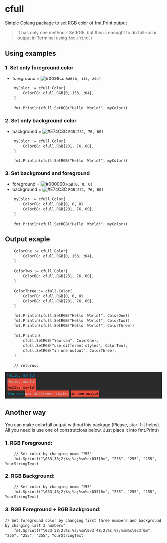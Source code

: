 # cfull
Simple Golang package to set RGB color of fmt.Print output

> It has only one method - SetRGB, but this is enought to do full-color output in Terminal using `fmt.Print()`

## Using examples

### 1. Set only foreground color 

- foreground = ![#0099cc](https://placehold.it/15/0099cc/000000?text=+) `RGB(0, 153, 204)`
    
```golang
    myColor := cfull.Color{
        ColorFG: cfull.RGB{0, 153, 204},
    }
  
    fmt.Println(cfull.SetRGB("Hello, World!", myColor))
 ```
 
 
 ### 2. Set only background color 

- background = ![#E74C3C](https://placehold.it/15/E74C3C/000000?text=+) `RGB(231, 76, 60)`
    
```golang
    myColor := cfull.Color{
        ColorBG: cfull.RGB{231, 76, 60},
    }
  
    fmt.Println(cfull.SetRGB("Hello, World!", myColor))
 ```
 
### 3. Set background and foreground 
- foreground = ![#000000](https://placehold.it/15/000000/000000?text=+) `RGB(0, 0, 0)`
- background = ![#E74C3C](https://placehold.it/15/E74C3C/000000?text=+) `RGB(231, 76, 60)`
    
```golang
    myColor := cfull.Color{
        ColorFG: cfull.RGB{0, 0, 0},
        ColorBG: cfull.RGB{231, 76, 60},
    }
  
    fmt.Println(cfull.SetRGB("Hello, World!", myColor))
 ```
## Output exaple
```golang
    ColorOne := cfull.Color{
        ColorFG: cfull.RGB{0, 153, 204},
    }

    ColorTwo := cfull.Color{
        ColorBG: cfull.RGB{231, 76, 60},
    }

    ColorThree := cfull.Color{
        ColorFG: cfull.RGB{0, 0, 0},
        ColorBG: cfull.RGB{231, 76, 60},
    }

    fmt.Println(cfull.SetRGB("Hello, World!", ColorOne))
    fmt.Println(cfull.SetRGB("Hello, World!", ColorTwo))
    fmt.Println(cfull.SetRGB("Hello, World!", ColorThree))

    fmt.Println(
        cfull.SetRGB("You can", ColorOne),
        cfull.SetRGB("use different styles", ColorTwo),
        cfull.SetRGB("in one output", ColorThree),
    )
  
    // returns:
```

![example](https://github.com/DERVdice/cfull/blob/master/Example.png)

## Another way

You can make colorfull output without this package (Please, star if it helps).
All you need is use one of construtcions below. Just place it into fmt.Print()

### 1. RGB Foreground:

```golang
    // Set color by changing nums "255"
    fmt.Sprintf("\033[38;2;%s;%s;%sm%s\033[0m", "255", "255", "255", YourStringText)
```


### 2. RGB Background:

```golang
    // Set color by changing nums "255"
    fmt.Sprintf("\033[48;2;%s;%s;%sm%s\033[0m", "255", "255", "255", YourStringText)
```

### 3. RGB Foreground + RGB Background:

```golang
// Set foreground color by changing first three numbers and background by changing last 3 numbers"
    fmt.Sprintf("\033[38;2;%s;%s;%sm\033[48;2;%s;%s;%sm%s\033[0m", "255", "255", "255", YourStringText)
```
